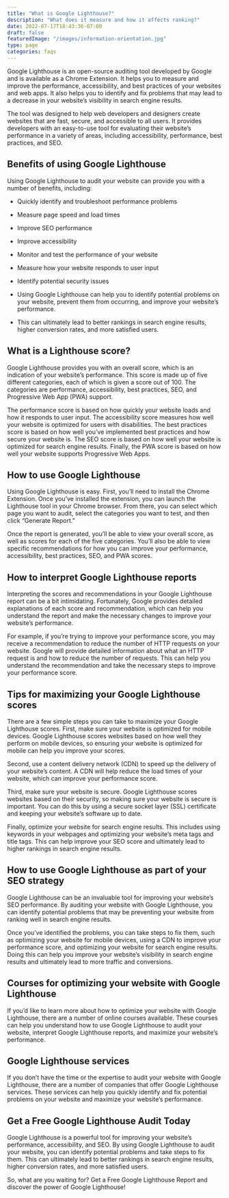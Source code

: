 ```yaml
---
title: "What is Google Lighthouse?"
description: "What does it measure and how it affects ranking?"
date: 2022-07-17T18:43:36-07:00
draft: false
featuredImage: "/images/information-orientation.jpg"
type: page
categories: faqs
---
```


Google Lighthouse is an open-source auditing tool developed by Google and is available as a Chrome Extension. It helps you to measure and improve the performance, accessibility, and best practices of your websites and web apps. It also helps you to identify and fix problems that may lead to a decrease in your website’s visibility in search engine results.

The tool was designed to help web developers and designers create websites that are fast, secure, and accessible to all users. It provides developers with an easy-to-use tool for evaluating their website’s performance in a variety of areas, including accessibility, performance, best practices, and SEO.

## Benefits of using Google Lighthouse
Using Google Lighthouse to audit your website can provide you with a number of benefits, including:

- Quickly identify and troubleshoot performance problems

- Measure page speed and load times

- Improve SEO performance

- Improve accessibility

- Monitor and test the performance of your website

- Measure how your website responds to user input

- Identify potential security issues

- Using Google Lighthouse can help you to identify potential problems on your website, prevent them from occurring, and improve your website’s performance.

- This can ultimately lead to better rankings in search engine results, higher conversion rates, and more satisfied users.

## What is a Lighthouse score?
Google Lighthouse provides you with an overall score, which is an indication of your website’s performance. This score is made up of five different categories, each of which is given a score out of 100. The categories are performance, accessibility, best practices, SEO, and Progressive Web App (PWA) support.

The performance score is based on how quickly your website loads and how it responds to user input. The accessibility score measures how well your website is optimized for users with disabilities. The best practices score is based on how well you’ve implemented best practices and how secure your website is. The SEO score is based on how well your website is optimized for search engine results. Finally, the PWA score is based on how well your website supports Progressive Web Apps.

## How to use Google Lighthouse
Using Google Lighthouse is easy. First, you’ll need to install the Chrome Extension. Once you’ve installed the extension, you can launch the Lighthouse tool in your Chrome browser. From there, you can select which page you want to audit, select the categories you want to test, and then click “Generate Report.”

Once the report is generated, you’ll be able to view your overall score, as well as scores for each of the five categories. You’ll also be able to view specific recommendations for how you can improve your performance, accessibility, best practices, SEO, and PWA scores.

## How to interpret Google Lighthouse reports
Interpreting the scores and recommendations in your Google Lighthouse report can be a bit intimidating. Fortunately, Google provides detailed explanations of each score and recommendation, which can help you understand the report and make the necessary changes to improve your website’s performance.

For example, if you’re trying to improve your performance score, you may receive a recommendation to reduce the number of HTTP requests on your website. Google will provide detailed information about what an HTTP request is and how to reduce the number of requests. This can help you understand the recommendation and take the necessary steps to improve your performance score.

## Tips for maximizing your Google Lighthouse scores
There are a few simple steps you can take to maximize your Google Lighthouse scores. First, make sure your website is optimized for mobile devices. Google Lighthouse scores websites based on how well they perform on mobile devices, so ensuring your website is optimized for mobile can help you improve your scores.

Second, use a content delivery network (CDN) to speed up the delivery of your website’s content. A CDN will help reduce the load times of your website, which can improve your performance score.

Third, make sure your website is secure. Google Lighthouse scores websites based on their security, so making sure your website is secure is important. You can do this by using a secure socket layer (SSL) certificate and keeping your website’s software up to date.

Finally, optimize your website for search engine results. This includes using keywords in your webpages and optimizing your website’s meta tags and title tags. This can help improve your SEO score and ultimately lead to higher rankings in search engine results.

## How to use Google Lighthouse as part of your SEO strategy
Google Lighthouse can be an invaluable tool for improving your website’s SEO performance. By auditing your website with Google Lighthouse, you can identify potential problems that may be preventing your website from ranking well in search engine results.

Once you’ve identified the problems, you can take steps to fix them, such as optimizing your website for mobile devices, using a CDN to improve your performance score, and optimizing your website for search engine results. Doing this can help you improve your website’s visibility in search engine results and ultimately lead to more traffic and conversions.

## Courses for optimizing your website with Google Lighthouse
If you’d like to learn more about how to optimize your website with Google Lighthouse, there are a number of online courses available. These courses can help you understand how to use Google Lighthouse to audit your website, interpret Google Lighthouse reports, and maximize your website’s performance.

## Google Lighthouse services
If you don’t have the time or the expertise to audit your website with Google Lighthouse, there are a number of companies that offer Google Lighthouse services. These services can help you quickly identify and fix potential problems on your website and maximize your website’s performance.

## Get a Free Google Lighthouse Audit Today
Google Lighthouse is a powerful tool for improving your website’s performance, accessibility, and SEO. By using Google Lighthouse to audit your website, you can identify potential problems and take steps to fix them. This can ultimately lead to better rankings in search engine results, higher conversion rates, and more satisfied users.

So, what are you waiting for? Get a Free Google Lighthouse Report and discover the power of Google Lighthouse!